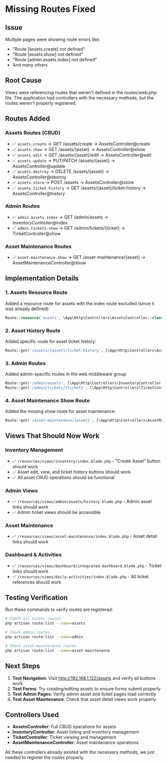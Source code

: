# Missing Routes Fixed

## Issue
Multiple pages were showing route errors like:
- "Route [assets.create] not defined" 
- "Route [assets.show] not defined"
- "Route [admin.assets.index] not defined"
- And many others

## Root Cause
Views were referencing routes that weren't defined in the routes/web.php file. The application had controllers with the necessary methods, but the routes weren't properly registered.

## Routes Added

### Assets Routes (CRUD)
- ✅ `assets.create` → GET /assets/create → AssetsController@create
- ✅ `assets.show` → GET /assets/{asset} → AssetsController@show  
- ✅ `assets.edit` → GET /assets/{asset}/edit → AssetsController@edit
- ✅ `assets.update` → PUT/PATCH /assets/{asset} → AssetsController@update
- ✅ `assets.destroy` → DELETE /assets/{asset} → AssetsController@destroy
- ✅ `assets.store` → POST /assets → AssetsController@store
- ✅ `assets.ticket-history` → GET /assets/{asset}/ticket-history → AssetsController@history

### Admin Routes
- ✅ `admin.assets.index` → GET /admin/assets → InventoryController@index
- ✅ `admin.tickets.show` → GET /admin/tickets/{ticket} → TicketController@show

### Asset Maintenance Routes
- ✅ `asset-maintenance.show` → GET /asset-maintenance/{asset} → AssetMaintenanceController@show

## Implementation Details

### 1. Assets Resource Route
Added a resource route for assets with the index route excluded (since it was already defined):
```php
Route::resource('assets', \App\Http\Controllers\AssetsController::class)->except(['index']);
```

### 2. Asset History Route
Added specific route for asset ticket history:
```php
Route::get('/assets/{asset}/ticket-history', [\App\Http\Controllers\AssetsController::class, 'history'])->name('assets.ticket-history');
```

### 3. Admin Routes
Added admin-specific routes in the web middleware group:
```php
Route::get('/admin/assets', [\App\Http\Controllers\InventoryController::class, 'index'])->name('admin.assets.index');
Route::get('/admin/tickets/{ticket}', [\App\Http\Controllers\TicketController::class, 'show'])->name('admin.tickets.show');
```

### 4. Asset Maintenance Show Route
Added the missing show route for asset maintenance:
```php
Route::get('/asset-maintenance/{asset}', [\App\Http\Controllers\AssetMaintenanceController::class, 'show'])->name('asset-maintenance.show');
```

## Views That Should Now Work

### Inventory Management
- ✅ `/resources/views/inventory/index.blade.php` - "Create Asset" button should work
- ✅ Asset edit, view, and ticket history buttons should work
- ✅ All asset CRUD operations should be functional

### Admin Views
- ✅ `/resources/views/admin/assets/history.blade.php` - Admin asset links should work
- ✅ Admin ticket views should be accessible

### Asset Maintenance
- ✅ `/resources/views/asset-maintenance/index.blade.php` - Asset detail links should work

### Dashboard & Activities
- ✅ `/resources/views/dashboard/integrated-dashboard.blade.php` - Ticket links should work
- ✅ `/resources/views/daily-activities/index.blade.php` - All ticket references should work

## Testing Verification

Run these commands to verify routes are registered:

```bash
# Check all assets routes
php artisan route:list --name=assets

# Check admin routes  
php artisan route:list --name=admin

# Check asset-maintenance routes
php artisan route:list --name=asset-maintenance
```

## Next Steps

1. **Test Navigation**: Visit http://192.168.1.122/assets and verify all buttons work
2. **Test Forms**: Try creating/editing assets to ensure forms submit properly
3. **Test Admin Pages**: Verify admin asset and ticket pages load correctly  
4. **Test Asset Maintenance**: Check that asset detail views work properly

## Controllers Used

- **AssetsController**: Full CRUD operations for assets
- **InventoryController**: Asset listing and inventory management
- **TicketController**: Ticket viewing and management
- **AssetMaintenanceController**: Asset maintenance operations

All these controllers already existed with the necessary methods, we just needed to register the routes properly.